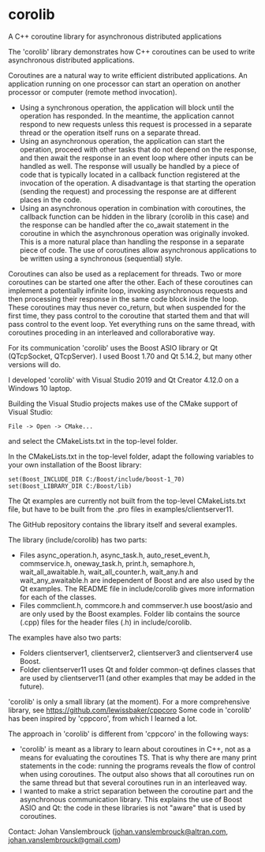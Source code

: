 # corolib
 A C++ coroutine library for asynchronous distributed applications

The 'corolib' library demonstrates how C++ coroutines can be used to write asynchronous distributed applications.

Coroutines are a natural way to write efficient distributed applications.
An application running on one processor can start an operation on another processor or computer (remote method invocation).
* Using a synchronous operation, the application will block until the operation has responded.
In the meantime, the application cannot respond to new requests unless this request is processed in a separate thread 
or the operation itself runs on a separate thread.
* Using an asynchronous operation, the application can start the operation, 
proceed with other tasks that do not depend on the response, and then await the response 
in an event loop where other inputs can be handled as well.
The response will usually be handled by a piece of code that is typically located in a callback function 
registered at the invocation of the operation.
A disadvantage is that starting the operation (sending the request) and processing the response are at different places in the code.
* Using an asynchronous operation in combination with coroutines, the callback function can be hidden in the library (corolib in this case) and
the response can be handled after the co_await statement in the coroutine in which the asynchronous operation was originally invoked.
This is a more natural place than handling the response in a separate piece of code. The use of coroutines allow asynchronous applications
to be written using a synchronous (sequential) style.

Coroutines can also be used as a replacement for threads.
Two or more coroutines can be started one after the other.
Each of these coroutines can implement a potentially infinite loop, invoking asynchronous requests
and then processing their response in the same code block inside the loop.
These coroutines may thus never co_return, but when suspended for the first time,
they pass control to the coroutine that started them and that will pass control to the event loop.
Yet everything runs on the same thread, with coroutines proceding in an interleaved and colloraborative way.

For its communication 'corolib' uses the Boost ASIO library or Qt (QTcpSocket, QTcpServer). I used Boost 1.70 and Qt 5.14.2, but many other versions will do.

I developed 'corolib' with Visual Studio 2019 and Qt Creator 4.12.0 on a Windows 10 laptop.

Building the Visual Studio projects makes use of the CMake support of Visual Studio:

	File -> Open -> CMake...
	
and select the CMakeLists.txt in the top-level folder.

In the CMakeLists.txt in the top-level folder, adapt the following variables to your own installation of the Boost library:

	set(Boost_INCLUDE_DIR C:/Boost/include/boost-1_70)
	set(Boost_LIBRARY_DIR C:/Boost/lib)
	
The Qt examples are currently not built from the top-level CMakeLists.txt file, but have to be built from the .pro files in examples/clientserver11.

The GitHub repository contains the library itself and several examples.

The library (include/corolib) has two parts:
* Files async_operation.h, async_task.h, auto_reset_event.h, commservice.h, oneway_task.h, print.h, semaphore.h, wait_all_awaitable.h, wait_all_counter.h, wait_any.h and wait_any_awaitable.h are independent of Boost and are also used by the Qt examples. The README file in include/corolib gives more information for each of the classes.
* Files commclient.h, commcore.h and commserver.h use boost/asio and are only used by the Boost examples.
Folder lib contains the source (.cpp) files for the header files (.h) in include/corolib.

The examples have also two parts:
* Folders clientserver1, clientserver2, clientserver3 and clientserver4 use Boost.
* Folder clientserver11 uses Qt and folder common-qt defines classes that are used by clientserver11 (and other examples that may be added in the future).

'corolib' is only a small library (at the moment).
For a more comprehensive library, see https://github.com/lewissbaker/cppcoro
Some code in 'corolib' has been inspired by 'cppcoro', from which I learned a lot.

The approach in 'corolib' is different from 'cppcoro' in the following ways:
* 'corolib' is meant as a library to learn about coroutines in C++, not as a means for evaluating the coroutines TS.
That is why there are many print statements in the code: running the programs reveals the flow of control when using coroutines.
The output also shows that all coroutines run on the same thread but that several coroutines run in an interleaved way.
* I wanted to make a strict separation between the coroutine part and the asynchronous communication library.
This explains the use of Boost ASIO and Qt: the code in these libraries is not "aware" that is used by coroutines.

Contact: Johan Vanslembrouck (johan.vanslembrouck@altran.com, johan.vanslembrouck@gmail.com)
